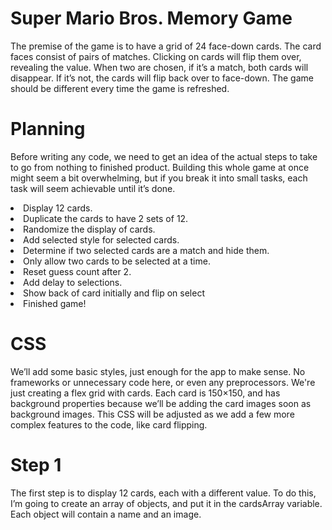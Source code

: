 # Super Mario Bros. Memory Game

The premise of the game is to have a grid of 24 face-down cards. The card faces consist of pairs of matches. Clicking on cards will flip them over, revealing the value. When two are chosen, if it’s a match, both cards will disappear. If it’s not, the cards will flip back over to face-down. The game should be different every time the game is refreshed.

# Planning

Before writing any code, we need to get an idea of the actual steps to take to go from nothing to finished product. Building this whole game at once might seem a bit overwhelming, but if you break it into small tasks, each task will seem achievable until it’s done.

<li>Display 12 cards.</li>
<li>Duplicate the cards to have 2 sets of 12.</li>
<li>Randomize the display of cards.</li>
<li>Add selected style for selected cards.</li>
<li>Determine if two selected cards are a match and hide them.</li>
<li>Only allow two cards to be selected at a time.</li>
<li>Reset guess count after 2.</li>
<li>Add delay to selections.</li>
<li>Show back of card initially and flip on select</li>
<li>Finished game!</li>

# CSS

We’ll add some basic styles, just enough for the app to make sense. No frameworks or unnecessary code here, or even any preprocessors. We're just creating a flex grid with cards. Each card is 150×150, and has background properties because we’ll be adding the card images soon as background images. This CSS will be adjusted as we add a few more complex features to the code, like card flipping.

# Step 1

The first step is to display 12 cards, each with a different value. To do this, I’m going to create an array of objects, and put it in the cardsArray variable. Each object will contain a name and an image.
